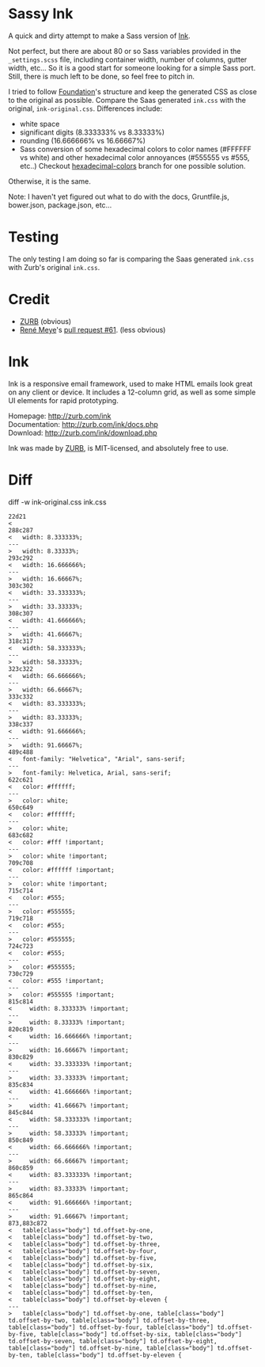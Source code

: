 Sassy Ink
=========

A quick and dirty attempt to make a Sass version of [Ink](http://zurb.com/ink). 

Not perfect, but there are about 80 or so Sass variables provided in the `_settings.scss` file, including container width, number of columns, gutter width, etc... So it is a good start for someone looking for a simple Sass port. Still, there is much left to be done, so feel free to pitch in.

I tried to follow [Foundation](http://foundation.zurb.com/)'s structure and keep the generated CSS as close to the original as possible. Compare the Saas generated `ink.css` with the original, `ink-original.css`. Differences include:

* white space
* significant digits (8.333333% vs 8.33333%)
* rounding (16.666666% vs 16.66667%)
* Sass conversion of some hexadecimal colors to color names (#FFFFFF vs white) and other hexadecimal color annoyances (#555555 vs #555, etc..) Checkout [hexadecimal-colors](https://github.com/faustgertz/sassy-ink/tree/hexadecimal-colors) branch for one possible solution.

Otherwise, it is the same.

Note: I haven't yet figured out what to do with the docs, Gruntfile.js, bower.json, package.json, etc... 

Testing
=======
The only testing I am doing so far is comparing the Saas generated `ink.css` with Zurb's original `ink.css`.

Credit
======

* [ZURB](http://www.zurb.com) (obvious)
* [René Meye](https://github.com/renemeye)'s [pull request #61](https://github.com/zurb/ink/pull/61). (less obvious)

Ink
===

Ink is a responsive email framework, used to make HTML emails look great on any client or device.  It includes a 12-column grid, as well as some simple UI elements for rapid prototyping.

Homepage:      http://zurb.com/ink<br />
Documentation: http://zurb.com/ink/docs.php<br />
Download:      http://zurb.com/ink/download.php

Ink was made by [ZURB](http://www.zurb.com), is MIT-licensed, and absolutely free to use.

Diff
====
diff -w ink-original.css ink.css

	22d21
	<
	288c287
	<   width: 8.333333%;
	---
	>   width: 8.33333%;
	293c292
	<   width: 16.666666%;
	---
	>   width: 16.66667%;
	303c302
	<   width: 33.333333%;
	---
	>   width: 33.33333%;
	308c307
	<   width: 41.666666%;
	---
	>   width: 41.66667%;
	318c317
	<   width: 58.333333%;
	---
	>   width: 58.33333%;
	323c322
	<   width: 66.666666%;
	---
	>   width: 66.66667%;
	333c332
	<   width: 83.333333%;
	---
	>   width: 83.33333%;
	338c337
	<   width: 91.666666%;
	---
	>   width: 91.66667%;
	489c488
	<   font-family: "Helvetica", "Arial", sans-serif;
	---
	>   font-family: Helvetica, Arial, sans-serif;
	622c621
	<   color: #ffffff;
	---
	>   color: white;
	650c649
	<   color: #ffffff;
	---
	>   color: white;
	683c682
	<   color: #fff !important;
	---
	>   color: white !important;
	709c708
	<   color: #ffffff !important;
	---
	>   color: white !important;
	715c714
	<   color: #555;
	---
	>   color: #555555;
	719c718
	<   color: #555;
	---
	>   color: #555555;
	724c723
	<   color: #555;
	---
	>   color: #555555;
	730c729
	<   color: #555 !important;
	---
	>   color: #555555 !important;
	815c814
	<     width: 8.333333% !important;
	---
	>     width: 8.33333% !important;
	820c819
	<     width: 16.666666% !important;
	---
	>     width: 16.66667% !important;
	830c829
	<     width: 33.333333% !important;
	---
	>     width: 33.33333% !important;
	835c834
	<     width: 41.666666% !important;
	---
	>     width: 41.66667% !important;
	845c844
	<     width: 58.333333% !important;
	---
	>     width: 58.33333% !important;
	850c849
	<     width: 66.666666% !important;
	---
	>     width: 66.66667% !important;
	860c859
	<     width: 83.333333% !important;
	---
	>     width: 83.33333% !important;
	865c864
	<     width: 91.666666% !important;
	---
	>     width: 91.66667% !important;
	873,883c872
	<   table[class="body"] td.offset-by-one,
	<   table[class="body"] td.offset-by-two,
	<   table[class="body"] td.offset-by-three,
	<   table[class="body"] td.offset-by-four,
	<   table[class="body"] td.offset-by-five,
	<   table[class="body"] td.offset-by-six,
	<   table[class="body"] td.offset-by-seven,
	<   table[class="body"] td.offset-by-eight,
	<   table[class="body"] td.offset-by-nine,
	<   table[class="body"] td.offset-by-ten,
	<   table[class="body"] td.offset-by-eleven {
	---
	>   table[class="body"] td.offset-by-one, table[class="body"] td.offset-by-two, table[class="body"] td.offset-by-three, table[class="body"] td.offset-by-four, table[class="body"] td.offset-by-five, table[class="body"] td.offset-by-six, table[class="body"] td.offset-by-seven, table[class="body"] td.offset-by-eight, table[class="body"] td.offset-by-nine, table[class="body"] td.offset-by-ten, table[class="body"] td.offset-by-eleven {

